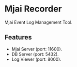 # Mjai Recorder
Mjai Event Log Management Tool.

## Features
- Mjai Server (port: 11600).
- DB Server (port: 5432).
- Log Viewer (port: 8000).

